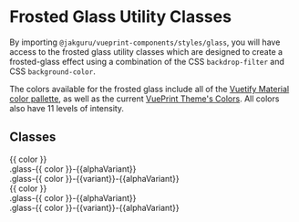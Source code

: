 # Frosted Glass Utility Classes

By importing `@jakguru/vueprint-components/styles/glass`, you will have access to the frosted glass utility classes which are designed to create a frosted-glass effect using a combination of the CSS `backdrop-filter` and CSS `background-color`.

The colors available for the frosted glass include all of the [Vuetify Material color pallette](https://vuetifyjs.com/en/styles/colors/), as well as the current [VuePrint Theme's Colors](https://jakguru.github.io/vueprint/api/interfaces/jakguru_vueprint_services_vuetify.VuetifiableColors.html). All colors also have 11 levels of intensity.

## Classes

<script lang="ts" setup>
    import { kebabCase } from "change-case";
    import vuetifyColors from 'vuetify/util/colors'
    const themeColors = [
        "accent",
        "background",
        "cancel",
        "error",
        "highlight",
        "info",
        "notify",
        "primary",
        "question",
        "secondary",
        "success",
        "surface",
        "warning",
    ].filter((k) => !['shades'].includes(k)).map((k) => kebabCase(k))
    const themeColorVariations = [
        "lighten-5",
        "lighten-4",
        "lighten-3",
        "lighten-2",
        "lighten-1",
        "darken-1",
        "darken-2",
        "darken-3",
        "darken-4",
        "darken-5"
    ]
    const coreColors = [...Object.keys(vuetifyColors)].filter((k) => !['shades'].includes(k)).map((k) => kebabCase(k))
    const coreColorVariations = [
        "lighten-5",
        "lighten-4",
        "lighten-3",
        "lighten-2",
        "lighten-1",
        "darken-1",
        "darken-2",
        "darken-3",
        "darken-4"
    ]
    const glassAlphaVariations = [
        "soften-5",
        "soften-4",
        "soften-3",
        "soften-2",
        "soften-1",
        "intensify-1",
        "intensify-2",
        "intensify-3",
        "intensify-4",
        "intensify-5",
    ]
</script>

<style lang="scss">
    .glass-demo-container {
        background-image: url('/frosted-background.webp') !important;
        min-height: 100px !important;
        background-repeat: no-repeat !important;
        background-size: cover !important;
    }
</style>

<v-container fluid>
    <v-row>
        <v-col v-for="(color) in themeColors" cols="12" md="6" lg="4" xxl="3">
            <v-sheet color="white" class="glass-demo-container">
                <v-toolbar :color="color" density="compact">
                    <v-toolbar-title>{{ color }}</v-toolbar-title>
                </v-toolbar>
                <v-menu>
                    <template v-slot:activator="{ props }">
                        <v-toolbar color="transparent" :class="`glass-${color} my-1`" density="compact">
                            <div class="h-100 d-flex align-center px-3">
                                <span>.glass-{{ color }}</span>
                            </div>
                            <v-spacer />
                            <v-toolbar-items>
                                <v-btn icon v-bind="props">
                                    <v-icon>mdi-dots-horizontal</v-icon>
                                </v-btn>
                            </v-toolbar-items>
                        </v-toolbar>
                    </template>
                    <v-sheet color="white" class="glass-demo-container px-1">
                        <v-toolbar v-for="(alphaVariant) in glassAlphaVariations" color="transparent" :class="`glass-${color}-${alphaVariant} my-1`" density="compact">
                            <div class="h-100 d-flex align-center px-3">
                                <span>.glass-{{ color }}-{{alphaVariant}}</span>
                            </div>
                        </v-toolbar>
                    </v-sheet>
                </v-menu>
                <v-menu v-for="(variant) in themeColorVariations">
                    <template v-slot:activator="{ props }">
                        <v-toolbar color="transparent" :class="`glass-${color}-${variant} my-1`" density="compact">
                            <div class="h-100 d-flex align-center px-3">
                                <span>.glass-{{ color }}-{{ variant }}</span>
                            </div>
                            <v-spacer />
                            <v-toolbar-items>
                                <v-btn icon v-bind="props">
                                    <v-icon>mdi-dots-horizontal</v-icon>
                                </v-btn>
                            </v-toolbar-items>
                        </v-toolbar>
                    </template>
                    <v-sheet color="white" class="glass-demo-container px-1">
                        <v-toolbar v-for="(alphaVariant) in glassAlphaVariations" color="transparent" :class="`glass-${color}-${variant}-${alphaVariant} my-1`" density="compact">
                            <div class="h-100 d-flex align-center px-3">
                                <span>.glass-{{ color }}-{{variant}}-{{alphaVariant}}</span>
                            </div>
                        </v-toolbar>
                    </v-sheet>
                </v-menu>
            </v-sheet>
        </v-col>
        <v-col v-for="(color) in coreColors" cols="12" md="6" lg="4" xxl="3">
            <v-sheet color="white" class="glass-demo-container">
                <v-toolbar :color="color" density="compact">
                    <v-toolbar-title>{{ color }}</v-toolbar-title>
                </v-toolbar>
                <v-menu>
                    <template v-slot:activator="{ props }">
                        <v-toolbar color="transparent" :class="`glass-${color} my-1`" density="compact">
                            <div class="h-100 d-flex align-center px-3">
                                <span>.glass-{{ color }}</span>
                            </div>
                            <v-spacer />
                            <v-toolbar-items>
                                <v-btn icon v-bind="props">
                                    <v-icon>mdi-dots-horizontal</v-icon>
                                </v-btn>
                            </v-toolbar-items>
                        </v-toolbar>
                    </template>
                    <v-sheet color="white" class="glass-demo-container px-1">
                        <v-toolbar v-for="(alphaVariant) in glassAlphaVariations" color="transparent" :class="`glass-${color}-${alphaVariant} my-1`" density="compact">
                            <div class="h-100 d-flex align-center px-3">
                                <span>.glass-{{ color }}-{{alphaVariant}}</span>
                            </div>
                        </v-toolbar>
                    </v-sheet>
                </v-menu>
                <v-menu v-for="(variant) in coreColorVariations">
                    <template v-slot:activator="{ props }">
                        <v-toolbar color="transparent" :class="`glass-${color}-${variant} my-1`" density="compact">
                            <div class="h-100 d-flex align-center px-3">
                                <span>.glass-{{ color }}-{{ variant }}</span>
                            </div>
                            <v-spacer />
                            <v-toolbar-items>
                                <v-btn icon v-bind="props">
                                    <v-icon>mdi-dots-horizontal</v-icon>
                                </v-btn>
                            </v-toolbar-items>
                        </v-toolbar>
                    </template>
                    <v-sheet color="white" class="glass-demo-container px-1">
                        <v-toolbar v-for="(alphaVariant) in glassAlphaVariations" color="transparent" :class="`glass-${color}-${variant}-${alphaVariant} my-1`" density="compact">
                            <div class="h-100 d-flex align-center px-3">
                                <span>.glass-{{ color }}-{{variant}}-{{alphaVariant}}</span>
                            </div>
                        </v-toolbar>
                    </v-sheet>
                </v-menu>
            </v-sheet>
        </v-col>
    </v-row>
</v-container>
